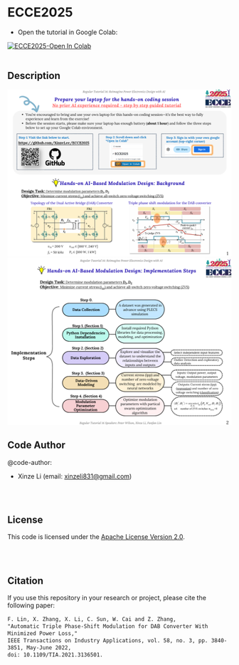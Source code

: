 # ECCE2025

* Open the tutorial in Google Colab:<br>
<a href="https://colab.research.google.com/github/xinzelee/ECCE2025/blob/main/ECCE2025_tutorial_colab.ipynb" target="_blank">
  <img src="https://colab.research.google.com/assets/colab-badge.svg" alt="ECCE2025-Open In Colab" style="height:48px;">
</a>
<br><br>

## Description
<p align="center">
  <img src="docs/Guideline1.png" alt="Guideline 1" width="800"/><br>
  <img src="docs/Guideline2.png" alt="Guideline 2" width="800"/>
</p>

## Code Author
@code-author: <br>
* Xinze Li (email: xinzeli831@gmail.com)

<br><br>
## License

This code is licensed under the [Apache License Version 2.0](./LICENSE).

<br><br>
## Citation

If you use this repository in your research or project, please cite the following paper:

```
F. Lin, X. Zhang, X. Li, C. Sun, W. Cai and Z. Zhang, 
"Automatic Triple Phase-Shift Modulation for DAB Converter With Minimized Power Loss," 
IEEE Transactions on Industry Applications, vol. 58, no. 3, pp. 3840-3851, May-June 2022, 
doi: 10.1109/TIA.2021.3136501.

```